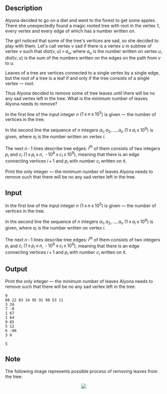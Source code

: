 ## Description

<div><p>Alyona decided to go on a diet and went to the forest to get some apples. There she unexpectedly found a magic rooted tree with root in the vertex <span class="tex-span">1</span>, every vertex and every edge of which has a number written on.</p><p>The girl noticed that some of the tree's vertices are <span class="tex-font-style-it">sad</span>, so she decided to play with them. Let's call vertex <span class="tex-span"><i>v</i></span> <span class="tex-font-style-it">sad</span> if there is a vertex <span class="tex-span"><i>u</i></span> in subtree of vertex <span class="tex-span"><i>v</i></span> such that <span class="tex-span"><i>dist</i>(<i>v</i>, <i>u</i>) &gt; <i>a</i><sub class="lower-index"><i>u</i></sub></span>, where <span class="tex-span"><i>a</i><sub class="lower-index"><i>u</i></sub></span> is the number written on vertex <span class="tex-span"><i>u</i></span>, <span class="tex-span"><i>dist</i>(<i>v</i>, <i>u</i>)</span> is the sum of the numbers written on the edges on the path from <span class="tex-span"><i>v</i></span> to <span class="tex-span"><i>u</i></span>.</p><p><span class="tex-font-style-it">Leaves</span> of a tree are vertices connected to a single vertex by a single edge, but the root of a tree is a <span class="tex-font-style-it">leaf</span> if and only if the tree consists of a single vertex&nbsp;— root.</p><p>Thus Alyona decided to remove some of tree leaves until there will be no any sad vertex left in the tree. What is the minimum number of leaves Alyona needs to remove?</p></div><div class="input-specification"><p>In the first line of the input integer <span class="tex-span"><i>n</i></span> (<span class="tex-span">1 ≤ <i>n</i> ≤ 10<sup class="upper-index">5</sup></span>) is given&nbsp;— the number of vertices in the tree.</p><p>In the second line the sequence of <span class="tex-span"><i>n</i></span> integers <span class="tex-span"><i>a</i><sub class="lower-index">1</sub>, <i>a</i><sub class="lower-index">2</sub>, ..., <i>a</i><sub class="lower-index"><i>n</i></sub></span> (<span class="tex-span">1 ≤ <i>a</i><sub class="lower-index"><i>i</i></sub> ≤ 10<sup class="upper-index">9</sup></span>) is given, where <span class="tex-span"><i>a</i><sub class="lower-index"><i>i</i></sub></span> is the number written on vertex <span class="tex-span"><i>i</i></span>.</p><p>The next <span class="tex-span"><i>n</i> - 1</span> lines describe tree edges: <span class="tex-span"><i>i</i><sup class="upper-index"><i>th</i></sup></span> of them consists of two integers <span class="tex-span"><i>p</i><sub class="lower-index"><i>i</i></sub></span> and <span class="tex-span"><i>c</i><sub class="lower-index"><i>i</i></sub></span> <span class="tex-span">(1 ≤ <i>p</i><sub class="lower-index"><i>i</i></sub> ≤ <i>n</i></span>, <span class="tex-span"> - 10<sup class="upper-index">9</sup> ≤ <i>c</i><sub class="lower-index"><i>i</i></sub> ≤ 10<sup class="upper-index">9</sup>)</span>, meaning that there is an edge connecting vertices <span class="tex-span"><i>i</i> + 1</span> and <span class="tex-span"><i>p</i><sub class="lower-index"><i>i</i></sub></span> with number <span class="tex-span"><i>c</i><sub class="lower-index"><i>i</i></sub></span> written on it.</p></div><div class="output-specification"><p>Print the only integer&nbsp;— the minimum number of leaves Alyona needs to remove such that there will be no any sad vertex left in the tree.</p></div>

## Input

<p>In the first line of the input integer <span class="tex-span"><i>n</i></span> (<span class="tex-span">1 ≤ <i>n</i> ≤ 10<sup class="upper-index">5</sup></span>) is given&nbsp;— the number of vertices in the tree.</p><p>In the second line the sequence of <span class="tex-span"><i>n</i></span> integers <span class="tex-span"><i>a</i><sub class="lower-index">1</sub>, <i>a</i><sub class="lower-index">2</sub>, ..., <i>a</i><sub class="lower-index"><i>n</i></sub></span> (<span class="tex-span">1 ≤ <i>a</i><sub class="lower-index"><i>i</i></sub> ≤ 10<sup class="upper-index">9</sup></span>) is given, where <span class="tex-span"><i>a</i><sub class="lower-index"><i>i</i></sub></span> is the number written on vertex <span class="tex-span"><i>i</i></span>.</p><p>The next <span class="tex-span"><i>n</i> - 1</span> lines describe tree edges: <span class="tex-span"><i>i</i><sup class="upper-index"><i>th</i></sup></span> of them consists of two integers <span class="tex-span"><i>p</i><sub class="lower-index"><i>i</i></sub></span> and <span class="tex-span"><i>c</i><sub class="lower-index"><i>i</i></sub></span> <span class="tex-span">(1 ≤ <i>p</i><sub class="lower-index"><i>i</i></sub> ≤ <i>n</i></span>, <span class="tex-span"> - 10<sup class="upper-index">9</sup> ≤ <i>c</i><sub class="lower-index"><i>i</i></sub> ≤ 10<sup class="upper-index">9</sup>)</span>, meaning that there is an edge connecting vertices <span class="tex-span"><i>i</i> + 1</span> and <span class="tex-span"><i>p</i><sub class="lower-index"><i>i</i></sub></span> with number <span class="tex-span"><i>c</i><sub class="lower-index"><i>i</i></sub></span> written on it.</p>

## Output

<p>Print the only integer&nbsp;— the minimum number of leaves Alyona needs to remove such that there will be no any sad vertex left in the tree.</p>





```input1
9
88 22 83 14 95 91 98 53 11
3 24
7 -8
1 67
1 64
9 65
5 12
6 -80
3 8

```




```output1
5

```



## Note

<p>The following image represents possible process of removing leaves from the tree: </p><center> <img class="tex-graphics" src="file://o3nViaPu.png" style="max-width: 100.0%;max-height: 100.0%;"></center>
